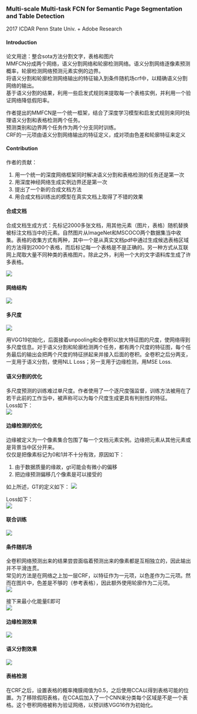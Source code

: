 ### Multi-scale Multi-task FCN for Semantic Page Segmentation and Table Detection

2017 ICDAR   Penn State Univ. + Adobe Research  

#### Introduction
论文用途：整合sota方法分割文字，表格和图片  
MMFCN分成两个网络，语义分割网络和轮廓检测网络。语义分割网络逐像素预测概率，轮廓检测网络预测元素实例的边界。  
将语义分割和轮廓检测网络输出的特征输入到条件随机场crf中，以精确语义分割网络的输出。  
基于语义分割的结果，利用一些启发式规则来提取每一个表格实例，并利用一个验证网络降低假阳率。  

作者提出的MMFCN是一个统一框架，结合了深度学习模型和启发式规则来同时处理语义分割和表格检测两个任务。  
预测类别和边界两个任务作为两个分支同时训练。  
CRF的一元项由语义分割网络输出的特征定义，成对项由色差和轮廓特征来定义

#### Contribution
作者的贡献：  
1. 用一个统一的深度网络框架同时解决语义分割和表格检测的任务还是第一次
2. 用深度神经网络生成实例边界还是第一次
3. 提出了一个新的合成文档方法
4. 用合成文档训练出的模型在真实文档上取得了不错的效果

#### 合成文档
合成文档生成方式：先标记2000多张文档，用其他元素（图片，表格）随机替换被标注文档当中的元素。自然图片从ImageNet和MSCOCO两个数据集当中收集。表格的收集方式有两种，其中一个是从真实文档pdf中通过生成候选表格区域的方法得到2000个表格，而后标记每一个表格是不是正确的。另一种方式从互联网上爬取大量不同种类的表格图片。除此之外，利用一个大的文字语料库生成了许多表格。

![](http://m.qpic.cn/psc?/V50VqFfH2A6OlZ2gWBDL0uxzNK4WmFgm/bqQfVz5yrrGYSXMvKr.cqU7SR08fgiEzHugh4I9jTs*5h.9BSJ9ThhqN5jYyCbd*2MYCsKSYvQYaNHPNWVb3B1LjuP4kk3B.jvTSo4u4GcY!/b&bo=KwXlASsF5QEDCSw!&rf=viewer_4)

#### 网络结构
![](http://m.qpic.cn/psc?/V50VqFfH2A6OlZ2gWBDL0uxzNK4WmFgm/bqQfVz5yrrGYSXMvKr.cqabIF0a.xtPXR8hLK6bs4RvwD0tppS4bkfN20sqsoiAlU2SsPTXpewrwVQFQs3DuZtSv5Edo2nbpTQ1u7nF56Tw!/b&bo=DgVxAg4FcQIDCSw!&rf=viewer_4)

#### 多尺度
![](http://m.qpic.cn/psc?/V50VqFfH2A6OlZ2gWBDL0uxzNK4WmFgm/bqQfVz5yrrGYSXMvKr.cqdOqskqAFUQPuJkjioIhhtphbCKfzRfLegBlM01fM3KZVQnUnKpZ8flGa*RU5N3deXcGWP4FPQ9lweuYnf3Lzwo!/b&bo=oALMAaACzAEDCSw!&rf=viewer_4)

用VGG19初始化，后面接着unpooling和全卷积以放大特征图的尺度，使网络得到多尺度信息。对于语义分割和轮廓检测两个任务，都有两个尺度的特征图，每个任务最后的输出会把两个尺度的特征拼起来并接入后面的卷积。全卷积之后分两支，一支用于语义分割，使用NLL Loss；另一支用于边缘检测，用MSE Loss.

#### 语义分割的优化
多尺度预测的训练难过单尺度。作者使用了一个逐尺度强监督，训练方法被用在了若干此前的工作当中，被声称可以为每个尺度生成更具有判别性的特征。  
Loss如下：  
![](http://m.qpic.cn/psc?/V50VqFfH2A6OlZ2gWBDL0uxzNK4WmFgm/bqQfVz5yrrGYSXMvKr.cqTlVwjOp96YQVEw5H3hcv.dHrnS0bLGxcwcK3kHN9IuKuIjx8XeAV22u6BELnPv6Evk0MhOk9AYD8Imu8R666gw!/b&bo=hQKqAYUCqgEDCSw!&rf=viewer_4)

#### 边缘检测的优化
边缘被定义为一个像素集合包围了每一个文档元素实例。边缘把元素从其他元素或是背景当中区分开来。  
仅仅是把像素标记为0和1并不十分有效，原因如下：
1. 由于数据质量的缘故，gt可能会有微小的偏移
2. 把边缘预测偏移几个像素是可以接受的

如上所述，GT的定义如下：
![](http://m.qpic.cn/psc?/V50VqFfH2A6OlZ2gWBDL0uxzNK4WmFgm/bqQfVz5yrrGYSXMvKr.cqaTClf1aQek.gpIXEn94X5kFKHCXKugeTUp0zSk4lAsd0a7L.AP19lq8*w*7Yt3RYk.OFcJM1054qxkcxPKrGKM!/b&bo=WwKAAFsCgAADCSw!&rf=viewer_4)

Loss如下：  
![](http://m.qpic.cn/psc?/V50VqFfH2A6OlZ2gWBDL0uxzNK4WmFgm/bqQfVz5yrrGYSXMvKr.cqS2mv6LY0nvu.Y2inIiHBUhFa1PePTnVBfa7DoDjhDygNrN20TLhcaqAV5HfCTi3*zoUmk4T3ZJwjOQ7ThyjyOA!/b&bo=3QIXAd0CFwEDCSw!&rf=viewer_4)

#### 联合训练
![](http://m.qpic.cn/psc?/V50VqFfH2A6OlZ2gWBDL0uxzNK4WmFgm/TmEUgtj9EK6.7V8ajmQrEDfY3AopA*gf8VpKraNSUwQCjc1nug9q2XVaAbUwkuoSaxnhBkMLJXwksYe9DQ6EZjasoUvwIkwST89oS4Oa80I!/b&bo=1QIhAdUCIQEDGTw!&rf=viewer_4)

#### 条件随机场
全卷积网络预测出来的结果尝尝面临着预测出来的像素都是互相独立的，因此输出并不平滑连贯。  
常见的方法是在网络之上加一层CRF，以特征作为一元项，以色差作为二元项。然而在图片中，色差是不够的（参考表格），因此额外使用轮廓作为二元项。  
![](http://m.qpic.cn/psc?/V50VqFfH2A6OlZ2gWBDL0uxzNK4WmFgm/bqQfVz5yrrGYSXMvKr.cqQZdq*Qdaup35qmbbnzOh46Oqli4J3OIpJWszQyVWtiNUj*sXE3RxnSvuZnl3Q14IVGep.mpjDQItOnqGM95f.w!/b&bo=3AMQAtwDEAIDCSw!&rf=viewer_4)

接下来最小化能量E即可  
![](http://m.qpic.cn/psc?/V50VqFfH2A6OlZ2gWBDL0uxzNK4WmFgm/bqQfVz5yrrGYSXMvKr.cqQi6LPBsTuUwORU*7ALsNtm1kaG3LTfWpF2pv2sqcykpDXULu0aT3qfvcjX2zxOhBuS9yOZ.TBfinN9rbiJkLqk!/b&bo=2QI0ANkCNAADCSw!&rf=viewer_4)

#### 边缘检测效果
![](http://m.qpic.cn/psc?/V50VqFfH2A6OlZ2gWBDL0uxzNK4WmFgm/TmEUgtj9EK6.7V8ajmQrEJcOMo8*K4LuLMJlx53zx5WNxKIAC6aI2EEbeKMFDI0zfVGIRl*Q.cO81JJg9R42muvJtOMzHzSEfTXBIIj5Jl4!/b&bo=XARdAVwEXQEDORw!&rf=viewer_4)

#### 语义分割效果
![](http://m.qpic.cn/psc?/V50VqFfH2A6OlZ2gWBDL0uxzNK4WmFgm/bqQfVz5yrrGYSXMvKr.cqSKZ9DsaXhJm1BvGrs8WfY8QgDtd5j*ayii3CDYaFS72w8L2kw05ezxjDhoEr4HWIyxKdKBI5d1K9CXk4KXgjz0!/b&bo=bwOmAm8DpgIDCSw!&rf=viewer_4)

#### 表格检测
在CRF之后，设置表格的概率掩膜阈值为0.5，之后使用CCA以得到表格可能的位置。为了移除假阳表格，在CCA后加入了一个CNN来分类每个区域是不是一个表格。这个卷积网络被称为验证网络，以预训练VGG16作为初始化。

